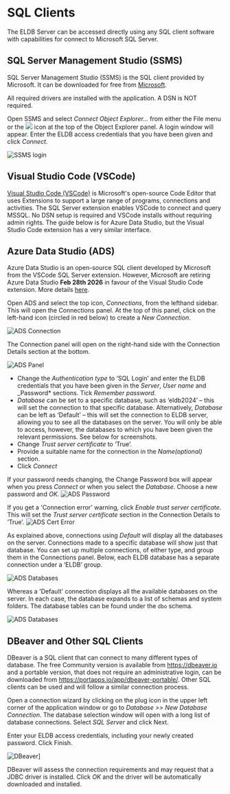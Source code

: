 # SQL Clients

The ELDB Server can be accessed directly using any SQL client software with capabilities for connect to Microsoft SQL Server. 

## SQL Server Management Studio (SSMS)
SQL Server Management Studio (SSMS) is the SQL client provided by Microsoft. It can be downloaded for free from [Microsoft](<https://docs.microsoft.com/en-us/sql/ssms/download-sql-server-management-studio-ssms?view=sql-server-ver15>).

All required drivers are installed with the application. A DSN is NOT required.

Open SSMS and select *Connect Object Explorer…* from either the File menu or the ![](../../_img/Connect/SSMS_connection_button.png) icon at the top of the Object Explorer panel. A login window will appear. Enter the ELDB access credentials that you have been given and click *Connect*.

![SSMS login](../../_img/Connect/SSMS_login.png)

## Visual Studio Code (VSCode)
[Visual Studio Code (VSCode)](https://code.visualstudio.com/) is Microsoft's open-source Code Editor that uses Extensions to support a large range of programs, connections and activities.  The SQL Server extension enables VSCode to connect and query MSSQL. No DSN setup is required and VSCode installs without requiring admin rights. The guide below is for Azure Data Studio, but the Visual Studio Code extension has a very similar interface.
## Azure Data Studio (ADS)
Azure Data Studio is an open-source SQL client developed by Microsoft from the VSCode SQL Server extension.  However, Microsoft are retiring Azure Data Studio **Feb 28th 2026** in favour of the Visual Studio Code extension. More details [here](https://learn.microsoft.com/en-us/azure-data-studio/whats-happening-azure-data-studio).

Open ADS and select the top icon, *Connections*, from the lefthand sidebar. This will open the Connections panel. At the top of this panel, click on the left-hand icon (circled in red below) to create a *New Connection*.

![ADS Connection](../../_img/Connect/ADS_connection_SS.png)

The Connection panel will open on the right-hand side with the Connection Details section at the bottom.

![ADS Panel](../../_img/Connect/ADS_connection_panel.png)

- Change the *Authentication type* to ‘SQL Login’ and enter the ELDB credentials that you have been given in the *Server*, *User name* and _Password* sections. Tick *Remember password*.
- *Database* can be set to a specific database, such as ‘eldb2024’ – this will set the connection to that specific database. Alternatively, *Database* can be left as ‘Default’ – this will set the connection to ELDB server, allowing you to see all the databases on the server. You will only be able to access, however, the databases to which you have been given the relevant permissions. See below for screenshots.
- Change *Trust server certificate* to ‘True’.
- Provide a suitable name for the connection in the *Name(optional)* section.
- Click *Connect*

If your password needs changing, the Change Password box will appear when you press *Connect* or when you select the *Database*. Choose a new password and *OK*. 
![ADS Password](../../_img/Connect/ADS_password.png)

If you get a 'Connection error' warning, click *Enable trust server certificate*. This will set the *Trust server certificate* section in the Connection Details to ‘True’.
![ADS Cert Error](../../_img/Connect/ADS_trust_cert.png)
 
As explained above, connections using *Default* will display all the databases on the server. Connections made to a specific database will show just that database. You can set up multiple connections, of either type, and group them in the Connections panel. Below, each ELDB database has a separate connection under a ‘ELDB’ group.

![ADS Databases](../../_img/Connect/ADS_table_tree.png)

Whereas a 'Default' connection displays all the available databases on the server.  In each case, the database expands to a list of schemas and system folders. The database tables can be found under the `dbo` schema.

![ADS Databases](../../_img/Connect/ADS_db_tree.png)

## DBeaver and Other SQL Clients

DBeaver is a SQL client that can connect to many different types of database. The free Community version is available from <https://dbeaver.io> and a portable version, that does not require an administrative login, can be downloaded from <https://portapps.io/app/dbeaver-portable/>. Other SQL clients can be used and will follow a similar connection process.

Open a connection wizard by clicking on the plug icon in the upper left corner of the application window or go to *Database >> New Database Connection*. The database selection window will open with a long list of database connections. Select *SQL Server* and click Next.

Enter your ELDB access credentials, including your newly created password. Click Finish.

![DBeaver](../../_img/Connect/DBeaver_connection.png)]

DBeaver will assess the connection requirements and may request that a JDBC driver is installed. Click *OK* and the driver will be automatically downloaded and installed.
